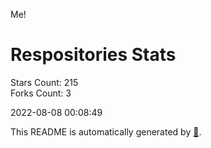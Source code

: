Me!

# Respositories Stats
Stars Count: 215  
Forks Count: 3

2022-08-08 00:08:49  

This README is automatically generated by [🐰](https://github.com/rnitta/rnitta).
